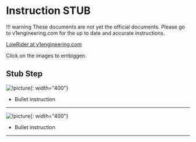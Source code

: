 # Instruction STUB

!!! warning
    These documents are not yet the official documents. Please go to v1engineering.com for the up to date and accurate
    instructions.

[LowRider at v1engineering.com](https://www.v1engineering.com/lowrider-cnc/)

Click on the images to embiggen.

## Stub Step

![!picture](https://www.v1engineering.com/wp-content/uploads/2016/08/IMG_20160823_115308.jpg){: width="400"}

* Bullet instruction
___

![!picture](https://www.v1engineering.com/wp-content/uploads/2016/08/IMG_20160823_115352.jpg){: width="400"}

* Bullet instruction
___


